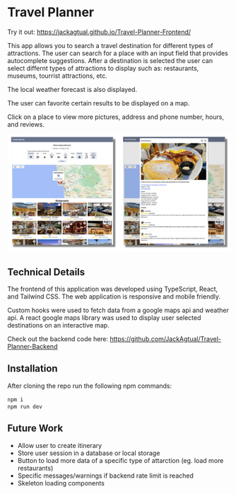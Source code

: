 # Travel Planner

Try it out: <https://jackagtual.github.io/Travel-Planner-Frontend/>

This app allows you to search a travel destination for different types of attractions. The user can search for a place with an input field that provides autocomplete suggestions. After a destination is selected the user can select differnt types of attractions to display such as: restaurants, museums, tourrist attractions, etc.

The local weather forecast is also displayed.

The user can favorite certain results to be displayed on a map.

Click on a place to view more pictures, address and phone number, hours, and reviews.

![Application Screenshot](./assets/TravelPlannerScreenshot.png)

## Technical Details

The frontend of this application was developed using TypeScript, React, and Tailwind CSS. The web application is responsive and mobile friendly.

Custom hooks were used to fetch data from a google maps api and weather api. A react google maps library was used to display user selected destinations on an interactive map.

Check out the backend code here: https://github.com/JackAgtual/Travel-Planner-Backend

## Installation

After cloning the repo run the following npm commands:

```
npm i
npm run dev
```

## Future Work

- Allow user to create itinerary
- Store user session in a database or local storage
- Button to load more data of a specific type of attarction (eg. load more restaurants)
- Specific messages/warnings if backend rate limit is reached
- Skeleton loading components
